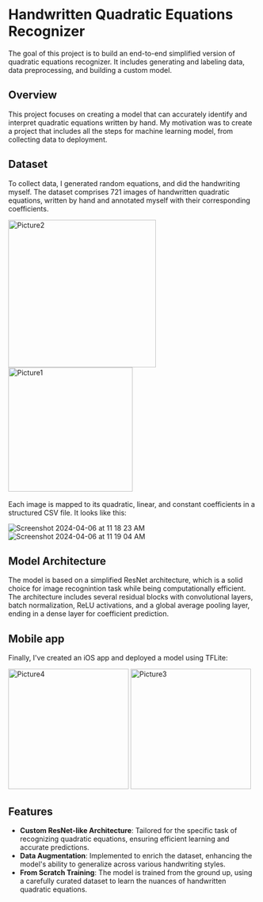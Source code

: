 # Handwritten Quadratic Equations Recognizer

The goal of this project is to build an end-to-end simplified version of quadratic equations recognizer. It includes generating and labeling data, data preprocessing, and building a custom model.

## Overview

This project focuses on creating a model that can accurately identify and interpret quadratic equations written by hand.
My motivation was to create a project that includes all the steps for machine learning model, from collecting data to deployment.

## Dataset
To collect data, I generated random equations, and did the handwriting myself. The dataset comprises 721 images of handwritten quadratic equations, written by hand and annotated myself with their corresponding coefficients.

<img width="298" alt="Picture2" src="https://github.com/oleksnikolenko/quadratic_equation_classifier/assets/48183074/75e5b4cb-07aa-4495-b11f-c9706ca8586d">
<img width="251" alt="Picture1" src="https://github.com/oleksnikolenko/quadratic_equation_classifier/assets/48183074/9827e5dc-4e53-4b88-85d5-75d444cc4c0a">
<br/><br/>
Each image is mapped to its quadratic, linear, and constant coefficients in a structured CSV file. It looks like this:

![Screenshot 2024-04-06 at 11 18 23 AM](https://github.com/oleksnikolenko/quadratic_equation_classifier/assets/48183074/c43c6a1c-86ad-45f6-b1c2-4d9a1b4d7f08)
![Screenshot 2024-04-06 at 11 19 04 AM](https://github.com/oleksnikolenko/quadratic_equation_classifier/assets/48183074/c4b68f9e-1b74-443a-9df0-44288aa56cd7)


## Model Architecture

The model is based on a simplified ResNet architecture, which is a solid choice for image recognintion task while being computationally efficient. The architecture includes several residual blocks with convolutional layers, batch normalization, ReLU activations, and a global average pooling layer, ending in a dense layer for coefficient prediction.

## Mobile app
Finally, I've created an iOS app and deployed a model using TFLite:

<img width="243" alt="Picture4" src="https://github.com/oleksnikolenko/quadratic_equation_classifier/assets/48183074/f4dc7e2b-d048-4a19-9689-5725186b9e2f">

<img width="243" alt="Picture3" src="https://github.com/oleksnikolenko/quadratic_equation_classifier/assets/48183074/e0ba8123-d7cc-4190-9e9c-757d680fa828">


## Features

- **Custom ResNet-like Architecture**: Tailored for the specific task of recognizing quadratic equations, ensuring efficient learning and accurate predictions.
- **Data Augmentation**: Implemented to enrich the dataset, enhancing the model's ability to generalize across various handwriting styles.
- **From Scratch Training**: The model is trained from the ground up, using a carefully curated dataset to learn the nuances of handwritten quadratic equations.
